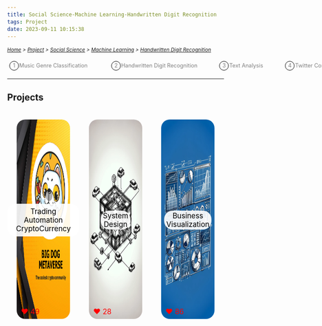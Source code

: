 ```yaml
---
title: Social Science-Machine Learning-Handwritten Digit Recognition
tags: Project
date: 2023-09-11 10:15:38
---
```

<style>
    .menu-item {
        display: inline-block; /* Ensure elements are horizontally aligned */
        margin-right: 20px;
        position: relative;
        padding: 5px;
        color: grey;
        text-decoration: none;
        font-size: 90%; /* Reduce font size */
    }
    .menu-item:hover {
        font-weight: bold;
        color: grey !important;
    }
    .menu-item::before {
        content: counter(item) " ";
        counter-increment: item;
        border: 1px solid black;
        background-color: transparent;
        border-radius: 50%;
        width: 20px;
        height: 20px;
        display: inline-block;
        text-align: center;
        line-height: 20px;
        margin-right: 1px;
        color: grey;
    }
    .menu-list {
        list-style: none; 
        counter-reset: item;
        padding: 0; /* Remove default padding */
    }
    .menu-list div {
        white-space: nowrap; /* Prevent wrapping of list items */
    }
</style>

*<small>[Home](/Home/index.html) > [Project](/tags/Project/index.html) > [Social Science](/2023/09/11/Project/Social-Science/index.html) > [Machine Learning](/2023/09/11/Project/Social-Science/Machine-Learning/Machine-Learning/index.html) > [Handwritten Digit Recognition](/2023/09/11/Project/Social-Science/Machine-Learning/Handwritten-Digit-Recognition/index.html)</small>*

<ol class="menu-list">
    <div>
        <li><a href="/2023/09/11/Project/Social-Science/Machine-Learning/Music-Genre-Classification/index.html" class="menu-item">Music Genre Classification&nbsp;&nbsp;&nbsp;&nbsp;&nbsp;&nbsp</a>
        <a href="/2023/09/11/Project/Social-Science/Machine-Learning/Handwritten-Digit-Recognition/index.html" class="menu-item">Handwritten Digit Recognition&nbsp;&nbsp;&nbsp;&nbsp;&nbsp;&nbsp</a><a href="/2023/09/11/Project/Social-Science/Machine-Learning/Text-Analysis/index.html"  class="menu-item">Text Analysis&nbsp;&nbsp;&nbsp;&nbsp;&nbsp;&nbsp</a><a href="/2023/09/11/Project/Social-Science/Machine-Learning/Twitter-Comment- Crawling/index.html" class="menu-item">Twitter Comment Crawling&nbsp;&nbsp;&nbsp;&nbsp;&nbsp;&nbsp</a></li>
    </div>
</ol>

---





## Projects
<div style="display: flex; justify-content: center; position: relative;">
    <div style="position: relative; margin: 22px;">
        <img src="/picture/Big-Dog.png" width="337" height="464" style="border-radius: 20px;">
        <span id="likeCount1" style="position: absolute; bottom: 10px; left: 10px; color: red; font-size: larger;">❤️ 49</span>
        <a href="/2023/09/11/Project/Economy/Automation-and-Cryptocurrency/index.html" 
           onmouseover="animateLike('likeCount1')" 
           style="position: absolute; bottom: 50%; left: 50%; transform: translate(-50%, 50%); background-color: rgba(255, 255, 255, 0.9); padding: 8px 20px; border-radius: 20px; font-size: larger; text-align: center; max-width: 200%; white-space: normal; display: block; text-decoration: none; color: black;">Trading Automation CryptoCurrency</a>
    </div>
    <div style="position: relative; margin: 22px;">
        <img src="/picture/Car-Chain.png" width="337" height="464" style="border-radius: 20px;">
        <span id="likeCount2" style="position: absolute; bottom: 10px; left: 10px; color: red; font-size: larger;">❤️ 28</span>
        <a href="/2023/09/11/Project/Economy/System-Design/index.html" 
           onmouseover="animateLike('likeCount2')" 
           style="position: absolute; top: 50%; left: 50%; transform: translate(-50%, -50%); background-color: rgba(255, 255, 255, 0.9); padding: 2px 5px; border-radius: 20px; font-size: larger; text-align: center; max-width: 90%; display: block; text-decoration: none; color: black;">System Design</a>
    </div>
    <div style="position: relative; margin: 22px;">
        <img src="/picture/powerbi.png" width="337" height="464" style="border-radius: 20px;">
        <span id="likeCount3" style="position: absolute; bottom: 10px; left: 10px; color: red; font-size: larger;">❤️ 86</span>
        <a href="/2023/09/11/Project/Economy/Business-Visualization/index.html" 
           onmouseover="animateLike('likeCount3')" 
           style="position: absolute; top: 50%; left: 50%; transform: translate(-50%, -50%); background-color: rgba(255, 255, 255, 0.9); padding: 2px 5px; border-radius: 20px; font-size: larger; text-align: center; max-width: 90%; display: block; text-decoration: none; color: black;">Business Visualization</a>
    </div>
</div>